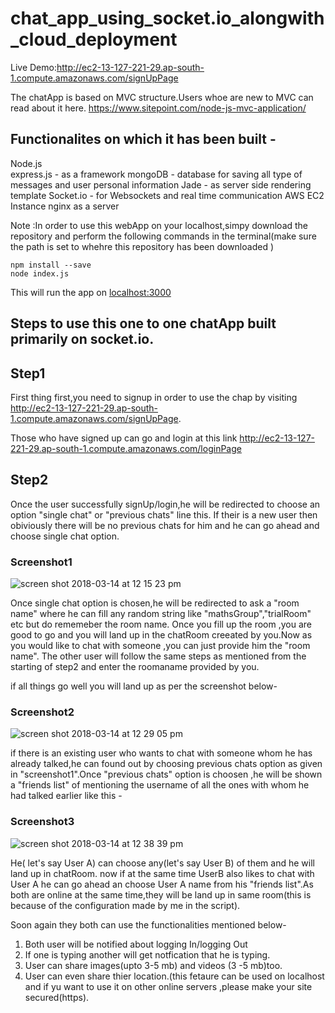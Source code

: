 # chat_app_using_socket.io_alongwith_cloud_deployment

Live Demo:http://ec2-13-127-221-29.ap-south-1.compute.amazonaws.com/signUpPage

The chatApp is based on MVC structure.Users whoe are new to MVC can read about it here.
https://www.sitepoint.com/node-js-mvc-application/

## Functionalites on which it has been built -

Node.js     
express.js   - as a framework 
mongoDB      - database for saving all type of messages and user personal information
Jade         - as server side rendering template
Socket.io    - for Websockets and real time communication
AWS EC2 Instance
nginx as a server 

Note :In order to use this webApp on your localhost,simpy download the repository and perform
the following commands in the terminal(make sure the path is set to whehre this repository has been downloaded )
```
npm install --save
node index.js
```
This will run the app on [localhost:3000](http:localhost:3000)


## Steps to use this one to one chatApp built primarily on socket.io.

## Step1

First thing first,you need to signup in order to use the chap by visiting http://ec2-13-127-221-29.ap-south-1.compute.amazonaws.com/signUpPage.

Those who have signed up can go and login at this link http://ec2-13-127-221-29.ap-south-1.compute.amazonaws.com/loginPage

## Step2 

Once the user successfully signUp/login,he will be redirected to choose an option "single chat" or "previous chats" line this.
If their is a new user then obiviously there will be no previous chats for him and he can go ahead and choose single chat option.

### Screenshot1
![screen shot 2018-03-14 at 12 15 23 pm](https://user-images.githubusercontent.com/16476315/37387216-92c3c376-2781-11e8-8ade-2a378e525966.png)

Once single chat option is chosen,he will be redirected to ask a "room name" where he can fill any random string like "mathsGroup","trialRoom" etc but do rememeber the room name.
Once you fill up the room ,you are good to go and you will land up in the chatRoom creeated by you.Now as you would like to chat with someone ,you can just provide him the "room name".
The other user will follow the same steps as mentioned from the starting of step2 and enter the roomaname provided by you.

if all things go well you will land up as per the screenshot below-

### Screenshot2
![screen shot 2018-03-14 at 12 29 05 pm](https://user-images.githubusercontent.com/16476315/37387680-6880ce54-2783-11e8-8d1c-a8cb61516908.png)

if there is an existing user who wants to chat with someone whom he has already talked,he can found out by choosing previous chats option as given in "screenshot1".Once "previous chats" option is choosen ,he will be shown a "friends list" of mentioning the username of all the ones with whom he had talked earlier like this -

### Screenshot3
![screen shot 2018-03-14 at 12 38 39 pm](https://user-images.githubusercontent.com/16476315/37387994-b135df30-2784-11e8-956a-f0d3d6af479c.png)

He( let's say User A) can choose any(let's say User B) of them and he will land up in chatRoom. now if at the same time UserB also likes to chat with User A he can go ahead an choose User A name from his "friends list".As both are online at the same time,they will be land up in same room(this is because of the configuration made by me in the script).

Soon again they both can use the functionalities mentioned below-

1. Both user will be notified about logging In/logging Out 
2. If one is typing another will get notfication that he is typing.
3. User can share images(upto 3-5 mb) and videos (3 -5 mb)too.
4. User can even share thier location.(this fetaure can be used on localhost and if yu want to use it on other online servers ,please make your site secured(https).





